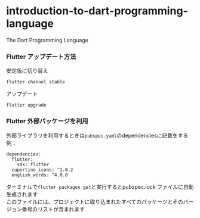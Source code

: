 # introduction-to-dart-programming-language
The Dart Programming Language 

### Flutter アップデート方法
安定版に切り替え<br>
```
flutter channel stable
```
アップデート
```
flutter upgrade
```

### Flutter 外部パッケージを利用
外部ライブラリを利用するときは`pubspec.yaml`のdependenciesに記載をする<br>
例：<br>
```
dependencies:
  flutter:
    sdk: flutter
  cupertino_icons: ^1.0.2
  english_words: ^4.0.0   
```
ターミナルで`flutter packages get`と実行するとpubspec.lock ファイルに自動生成されます<br>
このファイルには、プロジェクトに取り込まれたすべてのパッケージとそのバージョン番号のリストが含まれます<br>
